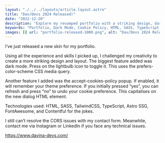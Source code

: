 ```yaml
---
layout: "./../../layouts/article.layout.astro"
title: "Dav/Devs 2024 Released!"
date: "2022-12-20"
description: "Explore my revamped portfolio with a striking design, dark mode toggle, and cookie policy popup. Technologies include HTML, SASS, TailwindCSS, TypeScript, and more."
keywords: "Portfolio, Dark Mode, Cookie Policy, HTML, SASS, TypeScript, TailwindCSS"
images: [{ url: "portfolio-released-1000.png", alt: "Dav/Devs 2024 Released!" }]
---
```


I’ve just released a new skin for my portfolio.

Using all the experience and skills I picked up, I challenged my creativity to create a more striking design and layout. The biggest feature added was dark mode. Press on the lightbulb icon to toggle it. This uses the prefers-color-scheme CSS media query.

Another feature I added was the accept-cookies-policy popup. If enabled, it will remember your theme preference. If you initially pressed “yes”, you can refresh and press “no” to undo your cookie preference. This capitalises on the new dialog HTML element.

Technologies used: HTML, SASS, TailwindCSS, TypeScript, Astro SSG, FontAwesome, and Contentful for the jokes.

I still can’t resolve the CORS issues with my contact form. Meanwhile, contact me via Instagram or LinkedIn if you face any technical issues.

https://www.davina-devs.com/
